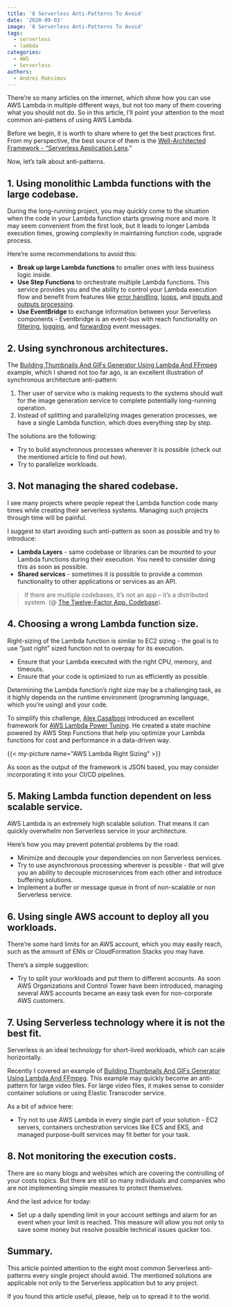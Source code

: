 ```yaml
---
title: '8 Serverless Anti-Patterns To Avoid'
date: '2020-09-03'
image: '8 Serverless Anti-Patterns To Avoid'
tags:
  - serverless
  - lambda
categories:
  - AWS
  - Serverless
authors:
  - Andrei Maksimov
---
```


There’re so many articles on the internet, which show how you can use AWS Lambda in multiple different ways, but not too many of them covering what you should not do. So in this article, I’ll point your attention to the most common ani-pattens of using AWS Lambda.

Before we begin, it is worth to share where to get the best practices first. From my perspective, the best source of them is the [Well-Architected Framework - “Serverless Application Lens](https://d1.awsstatic.com/whitepapers/architecture/AWS-Serverless-Applications-Lens.pdf).”

Now, let’s talk about anti-patterns.

## 1. Using monolithic Lambda functions with the large codebase.

During the long-running project, you may quickly come to the situation when the code in your Lambda function starts growing more and more. It may seem convenient from the first look, but it leads to longer Lambda execution times, growing complexity in maintaining function code, upgrade process.

Here’re some recommendations to avoid this:

* **Break up large Lambda functions** to smaller ones with less business logic inside.
* **Use Step Functions** to orchestrate multiple Lambda functions. This service provides you and the ability to control your Lambda execution flow and benefit from features like [error handling](https://docs.aws.amazon.com/step-functions/latest/dg/tutorial-handling-error-conditions.html), [loops](https://docs.aws.amazon.com/step-functions/latest/dg/tutorial-create-iterate-pattern-section.html), and [inputs and outputs processing](https://docs.aws.amazon.com/step-functions/latest/dg/concepts-input-output-filtering.html).
* **Use EventBridge** to exchange information between your Serverless components - Eventbridge is an event-bus with reach functionality on [filtering](https://docs.aws.amazon.com/eventbridge/latest/userguide/content-filtering-with-event-patterns.html), [logging](https://docs.aws.amazon.com/eventbridge/latest/userguide/logging-cw-api-calls-eventbridge.html), and [forwarding](https://docs.aws.amazon.com/eventbridge/latest/userguide/eventbridge-cross-account-event-delivery.html) event messages.

## 2. Using synchronous architectures.

The [Building Thumbnails And GIFs Generator Using Lambda And FFmpeg](https://hands-on.cloud/building-thumbnails-and-gifs-generator-using-lambda-and-ffmpeg/) example, which I shared not too far ago, is an excellent illustration of synchronous architecture anti-pattern:

1. Ther user of service who is making requests to the systems should wait for the image generation service to complete potentially long-running operation.
2. Instead of splitting and parallelizing images generation processes, we have a single Lambda function, which does everything step by step.

The solutions are the following:

* Try to build asynchronous processes wherever it is possible (check out the mentioned article to find out how).
* Try to parallelize workloads.

## 3. Not managing the shared codebase.

I see many projects where people repeat the Lambda function code many times while creating their serverless systems. Managing such projects through time will be painful.

I suggest to start avoiding such anti-pattern as soon as possible and try to introduce:

* **Lambda Layers** - same codebase or libraries can be mounted to your Lambda functions during their execution. You need to consider doing this as soon as possible.
* **Shared services** - sometimes it is possible to provide a common functionality to other applications or services as an API.

> If there are multiple codebases, it’s not an app – it’s a distributed system. (@ [The Twelve-Factor App. Codebase](https://12factor.net/codebase)).

## 4. Choosing a wrong Lambda function size.

Right-sizing of the Lambda function is similar to EC2 sizing - the goal is to use “just right” sized function not to overpay for its execution.

* Ensure that your Lambda executed with the right CPU, memory, and timeouts.
* Ensure that your code is optimized to run as efficiently as possible.

Determining the Lambda function’s right size may be a challenging task, as it highly depends on the runtime environment (programming language, which you’re using) and your code.

To simplify this challenge, [Alex Casalboni](https://github.com/alexcasalboni) introduced an excellent framework for [AWS Lambda Power Tuning](https://github.com/alexcasalboni/aws-lambda-power-tuning). He created a state machine powered by AWS Step Functions that help you optimize your Lambda functions for cost and performance in a data-driven way.

{{< my-picture name="AWS Lambda Right Sizing" >}}

As soon as the output of the framework is JSON based, you may consider incorporating it into your CI/CD pipelines.

## 5. Making Lambda function dependent on less scalable service.

AWS Lambda is an extremely high scalable solution. That means it can quickly overwhelm non Serverless service in your architecture.

Here’s how you may prevent potential problems by the road:

* Minimize and decouple your dependencies on non Serverless services.
* Try to use asynchronous processing wherever is possible - that will give you an ability to decouple microservices from each other and introduce buffering solutions.
* Implement a buffer or message queue in front of non-scalable or non Serverless service.

## 6. Using single AWS account to deploy all you workloads.

There’re some hard limits for an AWS account, which you may easily reach, such as the amount of ENIs or CloudFormation Stacks you may have.

There’s a simple suggestion:

* Try to split your workloads and put them to different accounts. As soon AWS Organizations and Control Tower have been introduced, managing several AWS accounts became an easy task even for non-corporate AWS customers.

## 7. Using Serverless technology where it is not the best fit.

Serverless is an ideal technology for short-lived workloads, which can scale horizontally.

Recently I covered an example of [Building Thumbnails And GIFs Generator Using Lambda And FFmpeg](https://hands-on.cloud/building-thumbnails-and-gifs-generator-using-lambda-and-ffmpeg/). This example may quickly become an anti-pattern for large video files. For large video files, it makes sense to consider container solutions or using Elastic Transcoder service.

As a bit of advice here:

* Try not to use AWS Lambda in every single part of your solution - EC2 servers, containers orchestration services like ECS and EKS, and managed purpose-built services may fit better for your task.

## 8. Not monitoring the execution costs.

There are so many blogs and websites which are covering the controlling of your costs topics. But there are still so many individuals and companies who are not implementing simple measures to protect themselves.

And the last advice for today:

* Set up a daily spending limit in your account settings and alarm for an event when your limit is reached. This measure will allow you not only to save some money but resolve possible technical issues quicker too.

## Summary.

This article pointed attention to the eight most common Serverless anti-patterns every single project should avoid. The mentioned solutions are applicable not only to the Serverless application but to any project.

If you found this article useful, please, help us to spread it to the world.
